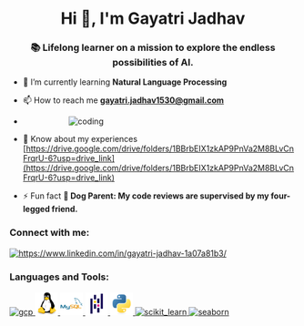 <h1 align="center">Hi 👋, I'm Gayatri Jadhav</h1>
<h3 align="center">📚 Lifelong learner on a mission to explore the endless possibilities of AI.</h3>

- 🌱 I’m currently learning **Natural Language Processing**

- 📫 How to reach me **gayatri.jadhav1530@gmail.com**

- <img align ="right" alt="coding" width="400" src = "[https://www.google.com/url?sa=i&url=https%3A%2F%2Ftenor.com%2Fview%2Fcoding-gif-4706460855862906629&psig=AOvVaw2OEaAJMPWcI205LSYJS0AO&ust=1697112209909000&source=images&cd=vfe&opi=89978449&ved=0CBEQjRxqFwoTCOCJ_Oj57YEDFQAAAAAdAAAAABAI](https://media.tenor.com/QVC1Nmb9TwUAAAAi/coding.gif)">


- 📄 Know about my experiences [https://drive.google.com/drive/folders/1BBrbEIX1zkAP9PnVa2M8BLvCnFrqrU-6?usp=drive_link](https://drive.google.com/drive/folders/1BBrbEIX1zkAP9PnVa2M8BLvCnFrqrU-6?usp=drive_link)

- ⚡ Fun fact **🐶 Dog Parent: My code reviews are supervised by my four-legged friend.**

<h3 align="left">Connect with me:</h3>
<p align="left">
<a href="https://linkedin.com/in/https://www.linkedin.com/in/gayatri-jadhav-1a07a81b3/" target="blank"><img align="center" src="https://raw.githubusercontent.com/rahuldkjain/github-profile-readme-generator/master/src/images/icons/Social/linked-in-alt.svg" alt="https://www.linkedin.com/in/gayatri-jadhav-1a07a81b3/" height="30" width="40" /></a>
</p>

<h3 align="left">Languages and Tools:</h3>
<p align="left"> <a href="https://cloud.google.com" target="_blank" rel="noreferrer"> <img src="https://www.vectorlogo.zone/logos/google_cloud/google_cloud-icon.svg" alt="gcp" width="40" height="40"/> </a> <a href="https://www.linux.org/" target="_blank" rel="noreferrer"> <img src="https://raw.githubusercontent.com/devicons/devicon/master/icons/linux/linux-original.svg" alt="linux" width="40" height="40"/> </a> <a href="https://www.mysql.com/" target="_blank" rel="noreferrer"> <img src="https://raw.githubusercontent.com/devicons/devicon/master/icons/mysql/mysql-original-wordmark.svg" alt="mysql" width="40" height="40"/> </a> <a href="https://pandas.pydata.org/" target="_blank" rel="noreferrer"> <img src="https://raw.githubusercontent.com/devicons/devicon/2ae2a900d2f041da66e950e4d48052658d850630/icons/pandas/pandas-original.svg" alt="pandas" width="40" height="40"/> </a> <a href="https://www.python.org" target="_blank" rel="noreferrer"> <img src="https://raw.githubusercontent.com/devicons/devicon/master/icons/python/python-original.svg" alt="python" width="40" height="40"/> </a> <a href="https://scikit-learn.org/" target="_blank" rel="noreferrer"> <img src="https://upload.wikimedia.org/wikipedia/commons/0/05/Scikit_learn_logo_small.svg" alt="scikit_learn" width="40" height="40"/> </a> <a href="https://seaborn.pydata.org/" target="_blank" rel="noreferrer"> <img src="https://seaborn.pydata.org/_images/logo-mark-lightbg.svg" alt="seaborn" width="40" height="40"/> </a> </p>
